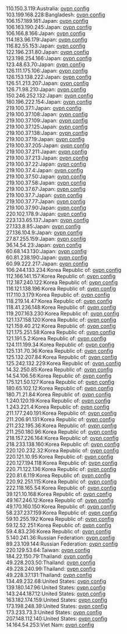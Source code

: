 110.150.3.119:Australia: [ovpn config](vpn/110_150_3_119.ovpn)  
103.199.168.228:Bangladesh: [ovpn config](vpn/103_199_168_228.ovpn)  
106.157.189.161:Japan: [ovpn config](vpn/106_157_189_161.ovpn)  
106.163.190.245:Japan: [ovpn config](vpn/106_163_190_245.ovpn)  
106.166.8.166:Japan: [ovpn config](vpn/106_166_8_166.ovpn)  
114.183.96.179:Japan: [ovpn config](vpn/114_183_96_179.ovpn)  
116.82.55.153:Japan: [ovpn config](vpn/116_82_55_153.ovpn)  
122.196.231.80:Japan: [ovpn config](vpn/122_196_231_80.ovpn)  
123.198.254.166:Japan: [ovpn config](vpn/123_198_254_166.ovpn)  
123.48.63.70:Japan: [ovpn config](vpn/123_48_63_70.ovpn)  
126.111.175.106:Japan: [ovpn config](vpn/126_111_175_106.ovpn)  
126.153.138.222:Japan: [ovpn config](vpn/126_153_138_222.ovpn)  
126.51.213.207:Japan: [ovpn config](vpn/126_51_213_207.ovpn)  
126.71.98.210:Japan: [ovpn config](vpn/126_71_98_210.ovpn)  
150.246.252.132:Japan: [ovpn config](vpn/150_246_252_132.ovpn)  
180.196.222.154:Japan: [ovpn config](vpn/180_196_222_154.ovpn)  
219.100.37.1:Japan: [ovpn config](vpn/219_100_37_1.ovpn)  
219.100.37.108:Japan: [ovpn config](vpn/219_100_37_108.ovpn)  
219.100.37.109:Japan: [ovpn config](vpn/219_100_37_109.ovpn)  
219.100.37.125:Japan: [ovpn config](vpn/219_100_37_125.ovpn)  
219.100.37.138:Japan: [ovpn config](vpn/219_100_37_138.ovpn)  
219.100.37.19:Japan: [ovpn config](vpn/219_100_37_19.ovpn)  
219.100.37.205:Japan: [ovpn config](vpn/219_100_37_205.ovpn)  
219.100.37.211:Japan: [ovpn config](vpn/219_100_37_211.ovpn)  
219.100.37.213:Japan: [ovpn config](vpn/219_100_37_213.ovpn)  
219.100.37.22:Japan: [ovpn config](vpn/219_100_37_22.ovpn)  
219.100.37.4:Japan: [ovpn config](vpn/219_100_37_4.ovpn)  
219.100.37.50:Japan: [ovpn config](vpn/219_100_37_50.ovpn)  
219.100.37.58:Japan: [ovpn config](vpn/219_100_37_58.ovpn)  
219.100.37.67:Japan: [ovpn config](vpn/219_100_37_67.ovpn)  
219.100.37.7:Japan: [ovpn config](vpn/219_100_37_7.ovpn)  
219.100.37.77:Japan: [ovpn config](vpn/219_100_37_77.ovpn)  
219.100.37.90:Japan: [ovpn config](vpn/219_100_37_90.ovpn)  
220.102.178.9:Japan: [ovpn config](vpn/220_102_178_9.ovpn)  
223.133.65.137:Japan: [ovpn config](vpn/223_133_65_137.ovpn)  
27.133.8.85:Japan: [ovpn config](vpn/27_133_8_85.ovpn)  
27.136.104.9:Japan: [ovpn config](vpn/27_136_104_9.ovpn)  
27.87.255.159:Japan: [ovpn config](vpn/27_87_255_159.ovpn)  
36.14.54.23:Japan: [ovpn config](vpn/36_14_54_23.ovpn)  
60.68.143.130:Japan: [ovpn config](vpn/60_68_143_130.ovpn)  
60.81.238.190:Japan: [ovpn config](vpn/60_81_238_190.ovpn)  
60.99.222.217:Japan: [ovpn config](vpn/60_99_222_217.ovpn)  
106.244.133.234:Korea Republic of: [ovpn config](vpn/106_244_133_234.ovpn)  
112.166.141.157:Korea Republic of: [ovpn config](vpn/112_166_141_157.ovpn)  
112.187.240.122:Korea Republic of: [ovpn config](vpn/112_187_240_122.ovpn)  
116.121.138.196:Korea Republic of: [ovpn config](vpn/116_121_138_196.ovpn)  
117.110.3.179:Korea Republic of: [ovpn config](vpn/117_110_3_179.ovpn)  
118.219.14.47:Korea Republic of: [ovpn config](vpn/118_219_14_47.ovpn)  
118.41.236.148:Korea Republic of: [ovpn config](vpn/118_41_236_148.ovpn)  
119.207.163.230:Korea Republic of: [ovpn config](vpn/119_207_163_230.ovpn)  
121.137.158.120:Korea Republic of: [ovpn config](vpn/121_137_158_120.ovpn)  
121.159.40.212:Korea Republic of: [ovpn config](vpn/121_159_40_212.ovpn)  
121.175.251.58:Korea Republic of: [ovpn config](vpn/121_175_251_58.ovpn)  
121.191.5.2:Korea Republic of: [ovpn config](vpn/121_191_5_2.ovpn)  
124.111.199.34:Korea Republic of: [ovpn config](vpn/124_111_199_34.ovpn)  
125.131.70.36:Korea Republic of: [ovpn config](vpn/125_131_70_36.ovpn)  
125.132.207.84:Korea Republic of: [ovpn config](vpn/125_132_207_84.ovpn)  
125.242.132.229:Korea Republic of: [ovpn config](vpn/125_242_132_229.ovpn)  
14.32.250.85:Korea Republic of: [ovpn config](vpn/14_32_250_85.ovpn)  
14.54.106.56:Korea Republic of: [ovpn config](vpn/14_54_106_56.ovpn)  
175.121.50.127:Korea Republic of: [ovpn config](vpn/175_121_50_127.ovpn)  
180.65.102.12:Korea Republic of: [ovpn config](vpn/180_65_102_12.ovpn)  
180.71.21.84:Korea Republic of: [ovpn config](vpn/180_71_21_84.ovpn)  
1.240.120.19:Korea Republic of: [ovpn config](vpn/1_240_120_19.ovpn)  
1.243.221.4:Korea Republic of: [ovpn config](vpn/1_243_221_4.ovpn)  
211.177.240.191:Korea Republic of: [ovpn config](vpn/211_177_240_191.ovpn)  
211.206.91.131:Korea Republic of: [ovpn config](vpn/211_206_91_131.ovpn)  
211.232.195.36:Korea Republic of: [ovpn config](vpn/211_232_195_36.ovpn)  
211.250.180.96:Korea Republic of: [ovpn config](vpn/211_250_180_96.ovpn)  
218.157.226.164:Korea Republic of: [ovpn config](vpn/218_157_226_164.ovpn)  
218.233.138.160:Korea Republic of: [ovpn config](vpn/218_233_138_160.ovpn)  
220.120.232.32:Korea Republic of: [ovpn config](vpn/220_120_232_32.ovpn)  
220.121.10.95:Korea Republic of: [ovpn config](vpn/220_121_10_95.ovpn)  
220.127.194.118:Korea Republic of: [ovpn config](vpn/220_127_194_118.ovpn)  
220.71.122.136:Korea Republic of: [ovpn config](vpn/220_71_122_136.ovpn)  
220.81.6.119:Korea Republic of: [ovpn config](vpn/220_81_6_119.ovpn)  
220.92.251.115:Korea Republic of: [ovpn config](vpn/220_92_251_115.ovpn)  
222.118.165.54:Korea Republic of: [ovpn config](vpn/222_118_165_54.ovpn)  
39.121.10.168:Korea Republic of: [ovpn config](vpn/39_121_10_168.ovpn)  
49.167.246.12:Korea Republic of: [ovpn config](vpn/49_167_246_12.ovpn)  
49.170.160.150:Korea Republic of: [ovpn config](vpn/49_170_160_150.ovpn)  
58.237.237.159:Korea Republic of: [ovpn config](vpn/58_237_237_159.ovpn)  
59.10.255.192:Korea Republic of: [ovpn config](vpn/59_10_255_192.ovpn)  
59.12.52.251:Korea Republic of: [ovpn config](vpn/59_12_52_251.ovpn)  
59.4.83.236:Korea Republic of: [ovpn config](vpn/59_4_83_236.ovpn)  
5.140.241.36:Russian Federation: [ovpn config](vpn/5_140_241_36.ovpn)  
89.23.109.144:Russian Federation: [ovpn config](vpn/89_23_109_144.ovpn)  
220.129.53.64:Taiwan: [ovpn config](vpn/220_129_53_64.ovpn)  
184.22.150.79:Thailand: [ovpn config](vpn/184_22_150_79.ovpn)  
49.228.203.50:Thailand: [ovpn config](vpn/49_228_203_50.ovpn)  
49.228.240.99:Thailand: [ovpn config](vpn/49_228_240_99.ovpn)  
49.228.37.131:Thailand: [ovpn config](vpn/49_228_37_131.ovpn)  
134.49.232.68:United States: [ovpn config](vpn/134_49_232_68.ovpn)  
139.180.147.96:United States: [ovpn config](vpn/139_180_147_96.ovpn)  
143.244.187.12:United States: [ovpn config](vpn/143_244_187_12.ovpn)  
163.182.174.159:United States: [ovpn config](vpn/163_182_174_159.ovpn)  
173.198.248.39:United States: [ovpn config](vpn/173_198_248_39.ovpn)  
173.233.73.3:United States: [ovpn config](vpn/173_233_73_3.ovpn)  
207.148.112.140:United States: [ovpn config](vpn/207_148_112_140.ovpn)  
14.164.54.253:Viet Nam: [ovpn config](vpn/14_164_54_253.ovpn)  
